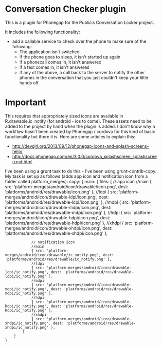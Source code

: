 Conversation Checker plugin
===========================
This is a plugin for Phonegap for the Publicis Conversation Locker project.

It includes the following functionality:

* add a callable service to check over the phone to make sure of the following:
    * The application isn't switched
    * If the phone goes to sleep, it isn't started up again
    * If a phonecall comes in, it isn't answered
    * If a text comes in, it isn't answered
    * If any of the above, a call back to the server to notify the other phones in the conversation that you just couldn't keep your little hands off 

Important
=========
This requires that appropriately sized icons are available in R.drawable.ic_notify (for android - ios to come).
These assets need to be added to the project by hand when the plugin is added. I don't know why a workflow hasn't been created by Phonegap / cordova for this kind of basic functionality but there it is. Here are some articles to explain this:
* http://devgirl.org/2013/09/12/phonegap-icons-and-splash-screens-help/
* http://docs.phonegap.com/en/3.0.0/cordova_splashscreen_splashscreen.md.html

I've been using a grunt task to do this - I've been using grunt-contrib-copy. My task is set up as follows (adds app icon and notification icon from a folder called platform_merges):
	copy: {
	    main: {
	        files: [
	            // app icon
	            //main
	            { src: 'platform-merges/android/icon/drawable/icon.png', dest: 'platforms/android/res/drawable/icon.png' },
	            //ldpi
	            { src: 'platform-merges/android/icon/drawable-ldpi/icon.png', dest: 'platforms/android/res/drawable-ldpi/icon.png' },
	            //mdpi
	            { src: 'platform-merges/android/icon/drawable-mdpi/icon.png', dest: 'platforms/android/res/drawable-mdpi/icon.png' },
	            //hdpi
	            { src: 'platform-merges/android/icon/drawable-hdpi/icon.png', dest: 'platforms/android/res/drawable-hdpi/icon.png' },
	            //xhdpi
	            { src: 'platform-merges/android/icon/drawable-xhdpi/icon.png', dest: 'platforms/android/res/drawable-xhdpi/icon.png' },
	            
	            // notification icon
	            //main
	            { src: 'platform-merges/android/icon/drawable/ic_notify.png', dest: 'platforms/android/res/drawable/ic_notify.png' },
	            //ldpi
	            { src: 'platform-merges/android/icon/drawable-ldpi/ic_notify.png', dest: 'platforms/android/res/drawable-ldpi/ic_notify.png' },
	            //mdpi
	            { src: 'platform-merges/android/icon/drawable-mdpi/ic_notify.png', dest: 'platforms/android/res/drawable-mdpi/ic_notify.png' },
	            //hdpi
	            { src: 'platform-merges/android/icon/drawable-hdpi/ic_notify.png', dest: 'platforms/android/res/drawable-hdpi/ic_notify.png' },
	            //xhdpi
	            { src: 'platform-merges/android/icon/drawable-xhdpi/ic_notify.png', dest: 'platforms/android/res/drawable-xhdpi/ic_notify.png' },
	        ]
	    }
	}